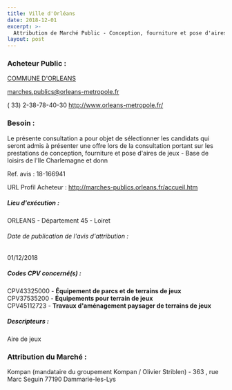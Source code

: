 ```yaml
---
title: Ville d'Orléans
date: 2018-12-01
excerpt: >-
  Attribution de Marché Public - Conception, fourniture et pose d'aires de jeux - Base de loisirs de l'Ile Charlemagne
layout: post
---
```


### Acheteur Public : 
<a href="/acheteur-135/siren-214502346"> COMMUNE D'ORLEANS</a><br/>



marches.publics@orleans-metropole.fr

( 33) 2-38-78-40-30
http://www.orleans-metropole.fr/
### Besoin :

Le présente consultation a pour objet de sélectionner les candidats qui seront admis à présenter une offre lors de la consultation portant sur les prestations de conception, fourniture et pose d'aires de jeux - Base de loisirs de l'Ile Charlemagne et donn

Ref. avis : 18-166941

URL Profil Acheteur : http://marches-publics.orleans.fr/accueil.htm

##### Lieu d'exécution :

ORLEANS - Département 45 - Loiret

###### Date de publication de l'avis d'attribution : 
01/12/2018

##### Codes CPV concerné(s) :
CPV43325000 - **Équipement de parcs et de terrains de jeux** <br/>
CPV37535200 - **Équipements pour terrain de jeux** <br/>
CPV45112723 - **Travaux d'aménagement paysager de terrains de jeux** <br/>

##### Descripteurs :
Aire de jeux <br/>

### Attribution du Marché :
Kompan (mandataire du groupement Kompan / Olivier Striblen) - 363 , rue Marc Seguin 77190 Dammarie-les-Lys <br/>
